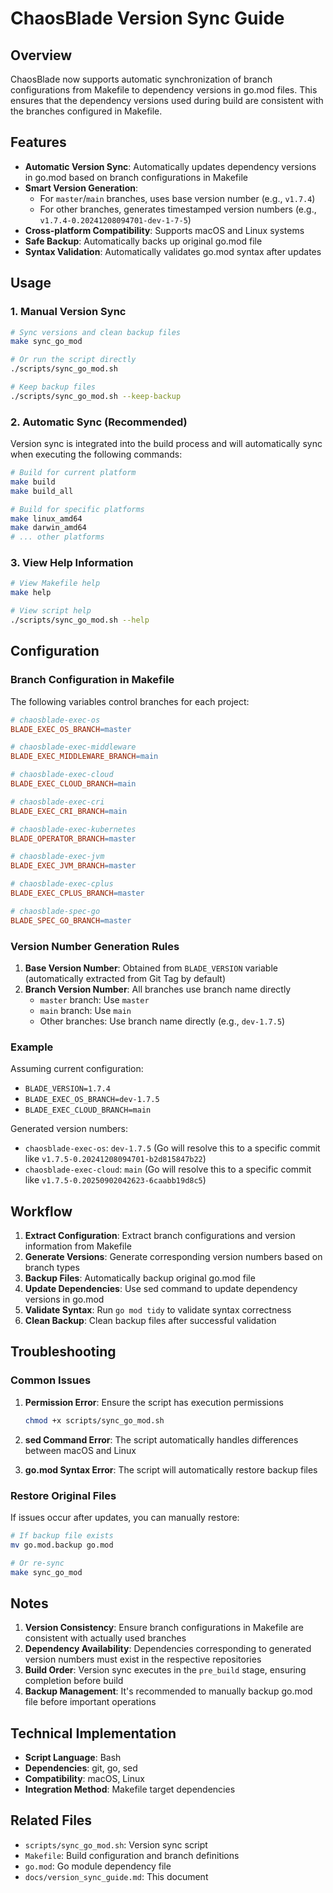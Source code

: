 # ChaosBlade Version Sync Guide

## Overview

ChaosBlade now supports automatic synchronization of branch configurations from Makefile to dependency versions in go.mod files. This ensures that the dependency versions used during build are consistent with the branches configured in Makefile.

## Features

- **Automatic Version Sync**: Automatically updates dependency versions in go.mod based on branch configurations in Makefile
- **Smart Version Generation**: 
  - For `master`/`main` branches, uses base version number (e.g., `v1.7.4`)
  - For other branches, generates timestamped version numbers (e.g., `v1.7.4-0.20241208094701-dev-1-7-5`)
- **Cross-platform Compatibility**: Supports macOS and Linux systems
- **Safe Backup**: Automatically backs up original go.mod file
- **Syntax Validation**: Automatically validates go.mod syntax after updates

## Usage

### 1. Manual Version Sync

```bash
# Sync versions and clean backup files
make sync_go_mod

# Or run the script directly
./scripts/sync_go_mod.sh

# Keep backup files
./scripts/sync_go_mod.sh --keep-backup
```

### 2. Automatic Sync (Recommended)

Version sync is integrated into the build process and will automatically sync when executing the following commands:

```bash
# Build for current platform
make build
make build_all

# Build for specific platforms
make linux_amd64
make darwin_amd64
# ... other platforms
```

### 3. View Help Information

```bash
# View Makefile help
make help

# View script help
./scripts/sync_go_mod.sh --help
```

## Configuration

### Branch Configuration in Makefile

The following variables control branches for each project:

```makefile
# chaosblade-exec-os
BLADE_EXEC_OS_BRANCH=master

# chaosblade-exec-middleware
BLADE_EXEC_MIDDLEWARE_BRANCH=main

# chaosblade-exec-cloud
BLADE_EXEC_CLOUD_BRANCH=main

# chaosblade-exec-cri
BLADE_EXEC_CRI_BRANCH=main

# chaosblade-exec-kubernetes
BLADE_OPERATOR_BRANCH=master

# chaosblade-exec-jvm
BLADE_EXEC_JVM_BRANCH=master

# chaosblade-exec-cplus
BLADE_EXEC_CPLUS_BRANCH=master

# chaosblade-spec-go
BLADE_SPEC_GO_BRANCH=master
```

### Version Number Generation Rules

1. **Base Version Number**: Obtained from `BLADE_VERSION` variable (automatically extracted from Git Tag by default)
2. **Branch Version Number**: All branches use branch name directly
   - `master` branch: Use `master`
   - `main` branch: Use `main`
   - Other branches: Use branch name directly (e.g., `dev-1.7.5`)

### Example

Assuming current configuration:
- `BLADE_VERSION=1.7.4`
- `BLADE_EXEC_OS_BRANCH=dev-1.7.5`
- `BLADE_EXEC_CLOUD_BRANCH=main`

Generated version numbers:
- `chaosblade-exec-os`: `dev-1.7.5` (Go will resolve this to a specific commit like `v1.7.5-0.20241208094701-b2d815847b22`)
- `chaosblade-exec-cloud`: `main` (Go will resolve this to a specific commit like `v1.7.5-0.20250902042623-6caabb19d8c5`)

## Workflow

1. **Extract Configuration**: Extract branch configurations and version information from Makefile
2. **Generate Versions**: Generate corresponding version numbers based on branch types
3. **Backup Files**: Automatically backup original go.mod file
4. **Update Dependencies**: Use sed command to update dependency versions in go.mod
5. **Validate Syntax**: Run `go mod tidy` to validate syntax correctness
6. **Clean Backup**: Clean backup files after successful validation

## Troubleshooting

### Common Issues

1. **Permission Error**: Ensure the script has execution permissions
   ```bash
   chmod +x scripts/sync_go_mod.sh
   ```

2. **sed Command Error**: The script automatically handles differences between macOS and Linux

3. **go.mod Syntax Error**: The script will automatically restore backup files

### Restore Original Files

If issues occur after updates, you can manually restore:

```bash
# If backup file exists
mv go.mod.backup go.mod

# Or re-sync
make sync_go_mod
```

## Notes

1. **Version Consistency**: Ensure branch configurations in Makefile are consistent with actually used branches
2. **Dependency Availability**: Dependencies corresponding to generated version numbers must exist in the respective repositories
3. **Build Order**: Version sync executes in the `pre_build` stage, ensuring completion before build
4. **Backup Management**: It's recommended to manually backup go.mod file before important operations

## Technical Implementation

- **Script Language**: Bash
- **Dependencies**: git, go, sed
- **Compatibility**: macOS, Linux
- **Integration Method**: Makefile target dependencies

## Related Files

- `scripts/sync_go_mod.sh`: Version sync script
- `Makefile`: Build configuration and branch definitions
- `go.mod`: Go module dependency file
- `docs/version_sync_guide.md`: This document
